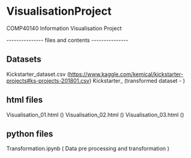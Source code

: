 # VisualisationProject
COMP40140 Information Visualisation Project

--------------- files and contents ---------------

## Datasets
	
Kickstarter\_dataset.csv (https://www.kaggle.com/kemical/kickstarter-projects#ks-projects-201801.csv)
Kickstarter\_ (transformed dataset - )

## html files

Visualisation\_01.html ()
Visualisation\_02.html ()
Visualisation\_03.html ()

## python files

Transformation.ipynb ( Data pre processing and transformation )

